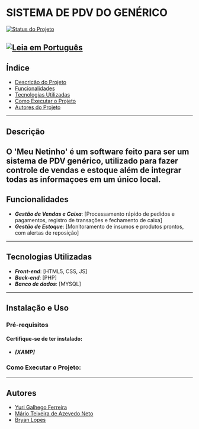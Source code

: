 # **SISTEMA DE PDV DO GENÉRICO**

[![Status do Projeto](https://img.shields.io/badge/status-em%20desenvolvimento-yellow.svg)]()

[![Leia em Português](https://img.shields.io/badge/Verifique%20o-TODO-blue.svg)](TODO.md)
---

## Índice
* [Descrição do Projeto](#descrição)
* [Funcionalidades](#funcionalidades)
* [Tecnologias Utilizadas](#tecnologias-utilizadas)
* [Como Executar o Projeto](#instalação-e-uso)
* [Autores do Projeto](#autores)
  
---

## **Descrição**
O 'Meu Netinho' é um software feito para ser um sistema de PDV genérico, utilizado para fazer controle de vendas e estoque  além de integrar todas as informaçoes em um único local.
---

## **Funcionalidades**
- ***Gestão de Vendas e Caixa***: [Processamento rápido de pedidos e pagamentos, registro de transações e fechamento de caixa]
- ***Gestão de Estoque***: [Monitoramento de insumos e produtos prontos, com alertas de reposição]
  
---

## **Tecnologias Utilizadas**
- ***Front-end***: [HTML5, CSS, JS]
- ***Back-end***: [PHP]
- ***Banco de dados***: [MYSQL]

---

## **Instalação e Uso**

### **Pré-requisitos**

#### **Certifique-se de ter instalado:**
- ***[XAMP]***

### **Como Executar o Projeto:**

---

  ## Autores
- [Yuri Galhego Ferreira](https://github.com/Galhego)
- [Mário Teixeira de Azevedo Neto](https://github.com/MarioNetun)
- [Bryan Lopes](https://github.com/BryanCSAL)

